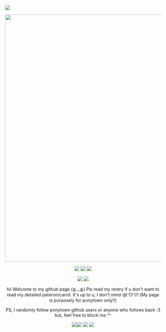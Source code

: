 <img src="https://cdn.discordapp.com/attachments/1234273549250990172/1251643509199339624/Untitled17_20240615140343.png?ex=666f535b&is=666e01db&hm=2f570558010bed67da74b9de7aeb7e912a0d1eb86a16c02e7b913d2c68383a91&"/>
  <p align="center">
  <img src="https://cdn.discordapp.com/attachments/1234273549250990172/1251654303219978310/Untitled16_20240615144646.png?ex=666f5d68&is=666e0be8&hm=e4b0c4b1a85c3aaed4fe64298922793728c67cbaac2e81320e46e757a1136d4a&" width="800"/>
  <p align="center">
<img src="https://files.catbox.moe/0y1ryy.gif"</> <img src="https://images-wixmp-ed30a86b8c4ca887773594c2.wixmp.com/f/7053e8db-a861-42d1-8ebb-4b25d986eb4a/d2m8f7y-0a770b9e-97bc-4245-aaff-b9d2327d3eb0.gif?token=eyJ0eXAiOiJKV1QiLCJhbGciOiJIUzI1NiJ9.eyJzdWIiOiJ1cm46YXBwOjdlMGQxODg5ODIyNjQzNzNhNWYwZDQxNWVhMGQyNmUwIiwiaXNzIjoidXJuOmFwcDo3ZTBkMTg4OTgyMjY0MzczYTVmMGQ0MTVlYTBkMjZlMCIsIm9iaiI6W1t7InBhdGgiOiJcL2ZcLzcwNTNlOGRiLWE4NjEtNDJkMS04ZWJiLTRiMjVkOTg2ZWI0YVwvZDJtOGY3eS0wYTc3MGI5ZS05N2JjLTQyNDUtYWFmZi1iOWQyMzI3ZDNlYjAuZ2lmIn1dXSwiYXVkIjpbInVybjpzZXJ2aWNlOmZpbGUuZG93bmxvYWQiXX0.ojTIh1rps6QDqhfJEi3wxqkwmfHWOXdi7uDGaEjiNZo"</> <img src="https://files.catbox.moe/0y1ryy.gif"</>
    <p align="center">
<img src="https://imagehost9.online-image-editor.com/oie_upload/images/1522459y8nTw0/8RWNo2IP7UA2.gif"/> <img src="https://imagehost9.online-image-editor.com/oie_upload/images/15225558AOkgG280d/JSAQUaqRsmXK.gif"/>
<p align="center" >
  hii Welcome to my github page (≧◡≦) Pls read my rentry if u don't want to read my detailed pateron/carrd. It's up to u, I don't mind ദ്ദി(ᵔᗜᵔ)!!
 (My page is purposely for ponytown only!!) 
 <p align="center" > PS, I randomly follow ponytown github users or anyone who follows back :3 but, feel free to block me ^^
   <p align="center">
   <img src="https://files.catbox.moe/31a75j.gif"/><img src="https://files.catbox.moe/n1ftd9.gif"/> <img src="https://files.catbox.moe/31a75j.gif"/>
 <img src="https://cdn.discordapp.com/attachments/1234273549250990172/1251643508872445993/Untitled17_20240615140329.png?ex=666f535a&is=666e01da&hm=bbd5a3bda93610675facf744654c417e349be1d885b9895ccab776426cb2dbd2&"/>
